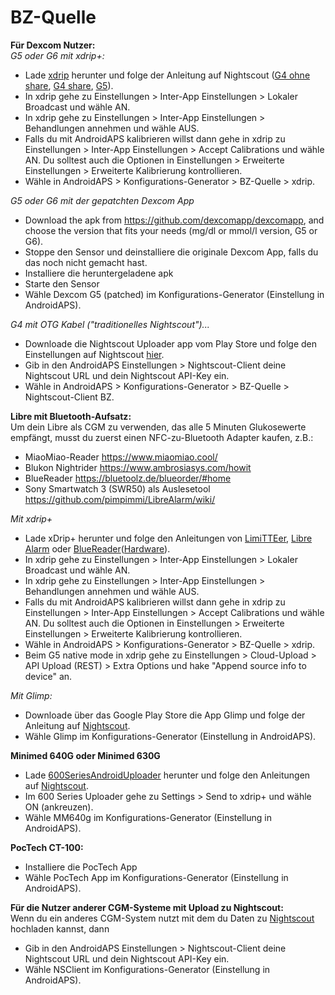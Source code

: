 # BZ-Quelle

**Für Dexcom Nutzer:**  
_G5 oder G6 mit xdrip+:_  


* Lade [xdrip](https://github.com/NightscoutFoundation/xDrip) herunter und folge der Anleitung auf Nightscout ([G4 ohne share](http://www.nightscout.info/wiki/welcome/nightscout-with-xdrip-wireless-bridge), [G4 share](http://www.nightscout.info/wiki/welcome/nightscout-with-xdrip-and-dexcom-share-wireless), [G5](http://www.nightscout.info/wiki/welcome/nightscout-with-xdrip-and-dexcom-share-wireless/xdrip-with-g5-support)).
* In xdrip gehe zu Einstellungen > Inter-App Einstellungen > Lokaler Broadcast und wähle AN.
* In xdrip gehe zu Einstellungen > Inter-App Einstellungen > Behandlungen annehmen und wähle AUS.
* Falls du mit AndroidAPS kalibrieren willst dann gehe in xdrip zu Einstellungen > Inter-App Einstellungen > Accept Calibrations und wähle AN. Du solltest auch die Optionen in Einstellungen > Erweiterte Einstellungen > Erweiterte Kalibrierung kontrollieren.
* Wähle in AndroidAPS > Konfigurations-Generator > BZ-Quelle > xdrip.

_G5 oder G6 mit der gepatchten Dexcom App_  


* Download the apk from <https://github.com/dexcomapp/dexcomapp>, and choose the version that fits your needs (mg/dl or mmol/l version, G5 or G6).
* Stoppe den Sensor und deinstalliere die originale Dexcom App, falls du das noch nicht gemacht hast.
* Installiere die heruntergeladene apk
* Starte den Sensor
* Wähle Dexcom G5 (patched) im Konfigurations-Generator (Einstellung in AndroidAPS).

_G4 mit OTG Kabel ("traditionelles Nightscout")..._  


* Downloade die Nightscout Uploader app vom Play Store und folge den Einstellungen auf Nightscout [hier](http://www.nightscout.info/wiki/welcome/basic-requirements).
* Gib in den AndroidAPS Einstellungen > Nightscout-Client deine Nightscout URL und dein Nightscout API-Key ein.
* Wähle in AndroidAPS > Konfigurations-Generator > BZ-Quelle > Nightscout-Client BZ.

**Libre mit Bluetooth-Aufsatz:**  
Um dein Libre als CGM zu verwenden, das alle 5 Minuten Glukosewerte empfängt, musst du zuerst einen NFC-zu-Bluetooth Adapter kaufen, z.B.:

* MiaoMiao-Reader <https://www.miaomiao.cool/>
* Blukon Nightrider <https://www.ambrosiasys.com/howit>
* BlueReader <https://bluetoolz.de/blueorder/#home>
* Sony Smartwatch 3 (SWR50) als Auslesetool <https://github.com/pimpimmi/LibreAlarm/wiki/>

_Mit xdrip+_  


* Lade xDrip+ herunter und folge den Anleitungen von [LimiTTEer](https://github.com/JoernL/LimiTTer), [Libre Alarm](https://github.com/pimpimmi/LibreAlarm/wiki) oder [BlueReader](https://unendlichkeit.net/wordpress/?p=680&lang=en)([Hardware](https://bluetoolz.de/wordpress/)).
* In xdrip gehe zu Einstellungen > Inter-App Einstellungen > Lokaler Broadcast und wähle AN.
* In xdrip gehe zu Einstellungen > Inter-App Einstellungen > Behandlungen annehmen und wähle AUS.
* Falls du mit AndroidAPS kalibrieren willst dann gehe in xdrip zu Einstellungen > Inter-App Einstellungen > Accept Calibrations und wähle AN. Du solltest auch die Optionen in Einstellungen > Erweiterte Einstellungen > Erweiterte Kalibrierung kontrollieren.
* Wähle in AndroidAPS > Konfigurations-Generator > BZ-Quelle > xdrip.
* Beim G5 native mode in xdrip gehe zu Einstellungen > Cloud-Upload > API Upload (REST) > Extra Options und hake "Append source info to device" an.

_Mit Glimp:_  


* Downloade über das Google Play Store die App Glimp und folge der Anleitung auf [Nightscout](http://www.nightscout.info/wiki/welcome/nightscout-for-libre).
* Wähle Glimp im Konfigurations-Generator (Einstellung in AndroidAPS).

**Minimed 640G oder Minimed 630G**  


* Lade [600SeriesAndroidUploader](http://pazaan.github.io/600SeriesAndroidUploader/) herunter und folge den Anleitungen auf [Nightscout](http://www.nightscout.info/wiki/welcome/nightscout-and-medtronic-640g).
* Im 600 Series Uploader gehe zu Settings > Send to xdrip+ und wähle ON (ankreuzen).
* Wähle MM640g im Konfigurations-Generator (Einstellung in AndroidAPS).

**PocTech CT-100:**  


* Installiere die PocTech App
* Wähle PocTech App im Konfigurations-Generator (Einstellung in AndroidAPS).

**Für die Nutzer anderer CGM-Systeme mit Upload zu Nightscout:**  
Wenn du ein anderes CGM-System nutzt mit dem du Daten zu [Nightscout](http://www.nightscout.info) hochladen kannst, dann  


* Gib in den AndroidAPS Einstellungen > Nightscout-Client deine Nightscout URL und dein Nightscout API-Key ein.
* Wähle NSClient im Konfigurations-Generator (Einstellung in AndroidAPS).